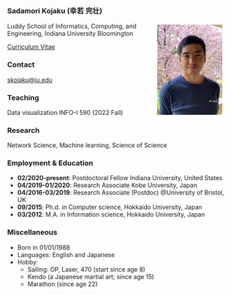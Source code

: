 ### Sadamori Kojaku (幸若 完壮)

<img style="width:30%;max-width:500px;float:right;padding:5px" src="/attachments/selfy/sada-2021.jpg" />

Luddy School of Informatics, Computing, and Engineering,
Indiana University Bloomington

[Curriculum Vitae](/attachments/docs/cv/cv-skojaku.pdf)

### Contact

 skojaku@iu.edu

### Teaching

Data visualization INFO-I 590 (2022 Fall)

### Research
Network Science, Machine learning, Science of Science

### Employment & Education
  - **02/2020-present**: Postdoctoral Fellow
    Indiana University, United States
  - **04/2019-01/2020**: Research Associate Kobe University, Japan
  - **04/2016-03/2019**: Research Associate (Postdoc) @University of Bristol, UK
  - **09/2015**: Ph.d. in Computer science, Hokkaido University, Japan
  - **03/2012**: M.A. in Information science, Hokkaido University, Japan

### Miscellaneous
  - Born in 01/01/1988
  - Languages: English and Japanese
  - Hobby:
    - Sailing: OP, Laser, 470 (start since age 8)
    - Kendo (a Japanese martial art; since age 15)
    - Marathon (since age 22)
